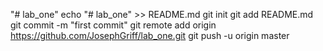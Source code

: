 "# lab_one" 
echo "# lab_one" >> README.md
git init
git add README.md
git commit -m "first commit"
git remote add origin https://github.com/JosephGriff/lab_one.git
git push -u origin master